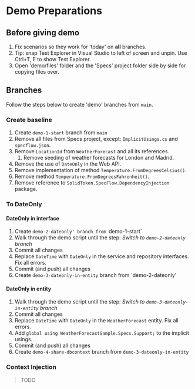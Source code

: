 # Demo Preparations

## Before giving demo

1. Fix scenarios so they work for 'today' on **all** branches.
1. Tip: snap Test Explorer in Visual Studio to left of screen and unpin. Use Ctrl+T, E to show Test Explorer.
1. Open 'demo/files' folder and the 'Specs' project folder side by side for copying files over.


## Branches

Follow the steps below to create 'demo' branches from `main`.

### Create baseline

1. Create `demo-1-start` branch from `main`
1. Remove all files from Specs project, except: `ImplicitUsings.cs` and `specflow.json`.
1. Remove `LocationId` from `WeatherForecast` and all its references.
    1. Remove seeding of weather forecasts for London and Madrid.
1. Remove the use of `DateOnly` in the Web API.
1. Remove implementation of method `Temperature.FromDegreesCelsius()`.
1. Remove method `Temperature.FromDegreesFahrenheit()`.
1. Remove reference to `SolidToken.SpecFlow.DependencyInjection` package.

### To DateOnly

#### DateOnly in interface

1. Create `demo-2-dateonly' branch from `demo-1-start`
1. Walk through the demo script until the step: _Switch to `demo-2-dateonly` branch_
1. Commit all changes
1. Replace `DateTime` with `DateOnly` in the service and repository interfaces. Fix all errors.
1. Commit (and push) all changes
1. Create `demo-3-dateonly-in-entity` branch from `demo-2-dateonly'

#### DateOnly in entity

1. Walk through the demo script until the step: _Switch to `demo-3-dateonly-in-entity` branch_
1. Commit all changes
1. Replace `DateTime` with `DateOnly` in the `WeatherForecast` entity. Fix all errors.
1. Add `global using WeatherForecastSample.Specs.Support;` to the implicit usings.
1. Commit (and push) all changes
1. Create `demo-4-share-dbcontext` branch from `demo-3-dateonly-in-entity`


### Context Injection

>TODO


